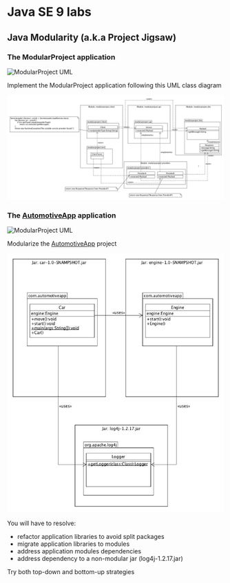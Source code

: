 # Java SE 9 labs

## Java Modularity (a.k.a Project Jigsaw)

### The ModularProject application

![ModularProject UML](https://img.shields.io/badge/Difficulty-Normal-Yellow.svg)

Implement the ModularProject application following this UML class diagram

![ModularProject UML](modularproject_UML.jpg)

### The [AutomotiveApp](AutomotiveApp/README.md) application

![ModularProject UML](https://img.shields.io/badge/Difficulty-Normal-Yellow.svg)

Modularize the [AutomotiveApp](AutomotiveApp/README.md) project



![ModularProject UML](automotive_app.jpg)



You will have to resolve:

- refactor application libraries to avoid split packages
- migrate application libraries to modules
- address application modules dependencies 
- address dependency to a non-modular jar (log4j-1.2.17.jar)

Try both top-down and bottom-up strategies